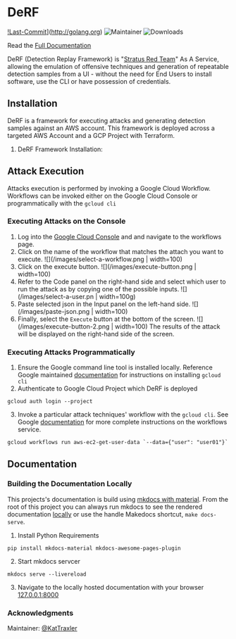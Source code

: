 # DeRF


[!Last-Commit](https://img.shields.io/github/last-commit/vectra-ai-research/derf-vectra-private)](http://golang.org)  ![Maintainer](https://img.shields.io/badge/maintainer-@KatTraxler) ![Downloads](https://img.shields.io/github/downloads/vectra-ai-research/derf-vectra-private/total)  

Read the [Full Documentation](docs/index.md)  

DeRF (Detection Replay Framework) is "[Stratus Red Team](https://github.com/DataDog/stratus-red-team)" As A Service, allowing the emulation of offensive techniques and generation of repeatable detection samples from a UI - without the need for End Users to install software, use the CLI or have possession of credentials.


## Installation
DeRF is a framework for executing attacks and generating detection samples against an AWS account.  This framework is deployed across a targeted AWS Account and a GCP Project with Terraform.
1. DeRF Framework Installation:


## Attack Execution
Attacks execution is performed by invoking a Google Cloud Workflow. Workflows can be invoked either on the Google Cloud Console or programmatically with the `gcloud cli`

### Executing Attacks on the Console
1. Log into the [Google Cloud Console](https://console.cloud.google.com/workflows/) and and navigate to the workflows page.
2. Click on the name of the workflow that matches the attach you want to execute.
![](/images/select-a-workflow.png | width=100)
3. Click on the execute button.
![](/images/execute-button.png | width=100)
4. Refer to the Code panel on the right-hand side and select which user to run the attack as by copying one of the possible inputs.
![](/images/select-a-user.pn | width=100g)
5. Paste selected json in the Input panel on the left-hand side.
![](/images/paste-json.png | width=100)
6. Finally, select the `Execute` button at the bottom of the screen.
![](/images/execute-button-2.png | width=100)
The results of the attack will be displayed on the right-hand side of the screen.

### Executing Attacks Programmatically
1. Ensure the Google command line tool is installed locally.  Reference Google maintained [documentation](https://cloud.google.com/sdk/docs/install) for instructions on installing `gcloud cli`
2. Authenticate to Google Cloud Project which DeRF is deployed
```
gcloud auth login --project 
```
3. Invoke a particular attack techniques' workflow with the `gcloud cli`. See Google [documentation](https://cloud.google.com/sdk/gcloud/reference/workflows/run) for more complete instructions on the workflows service.

```
gcloud workflows run aws-ec2-get-user-data `--data={"user": "user01"}` 
```


## Documentation


### Building the Documentation Locally
This projects's documentation is build using [mkdocs with material](https://squidfunk.github.io/mkdocs-material/). From the root of this project you can always run mkdocs to see the rendered documentation [locally](http://localhost:8000) or use the handle Makedocs shortcut, `make docs-serve`.

1. Install Python Requirements
```
pip install mkdocs-material mkdocs-awesome-pages-plugin
```
2. Start mkdocs servcer
```
mkdocs serve --livereload
```
3. Navigate to the locally hosted documentation with your browser [127.0.0.1:8000](http://127.0.0.1:8000/)


### Acknowledgments

Maintainer: [@KatTraxler](https://twitter.com/nightmareJs)

